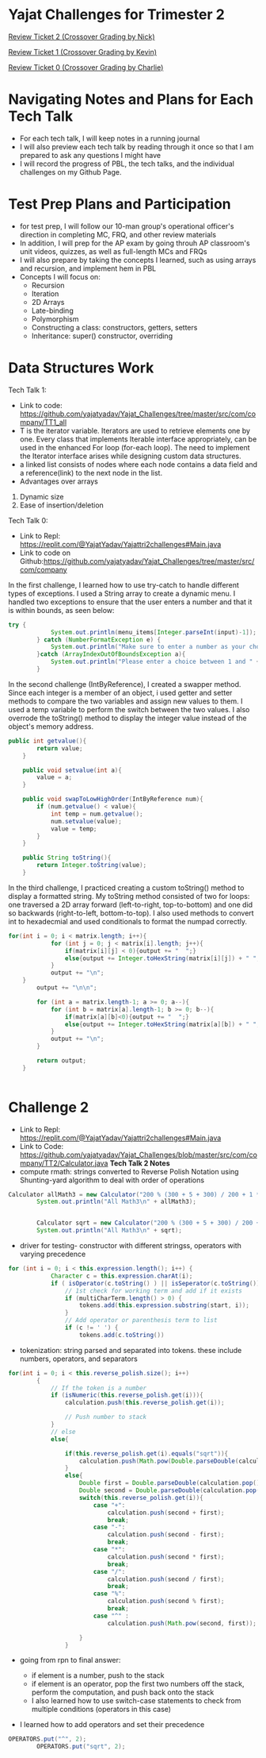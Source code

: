 # Yajat Challenges for Trimester 2

[Review Ticket 2 (Crossover Grading by Nick)](https://github.com/yajatyadav/Yajat_Challenges/issues/3)

[Review Ticket 1 (Crossover Grading by Kevin)](https://github.com/yajatyadav/Yajat_Challenges/issues/2)

[Review Ticket 0 (Crossover Grading by Charlie)](https://github.com/yajatyadav/Yajat_Challenges/issues/1#issuecomment-1067075425)

# Navigating Notes and Plans for Each Tech Talk
- For each tech talk, I will keep notes in a running journal
- I will also preview each tech talk by reading through it once so that I am prepared to ask any questions I might have
- I will record the progress of PBL, the tech talks, and the individual challenges on my Github Page.

# Test Prep Plans and Participation
- for test prep, I will follow our 10-man group's operational officer's direction in completing MC, FRQ, and other review materials
- In addition, I will prep for the AP exam by going throuh AP classroom's unit videos, quizzes, as well as full-length MCs and FRQs
- I will also prepare by taking the concepts I learned, such as using arrays and recursion, and implement hem in PBL
- Concepts I will focus on:
  - Recursion
  - Iteration
  - 2D Arrays
  - Late-binding
  - Polymorphism
  - Constructing a class: constructors, getters, setters
  - Inheritance: super() constructor, overriding


# Data Structures Work

Tech Talk 1: 
- Link to code: https://github.com/yajatyadav/Yajat_Challenges/tree/master/src/com/company/TT1_all
- T is the iterator variable. Iterators are used to retrieve elements one by one. Every class that implements Iterable interface appropriately, can be used in the enhanced For loop (for-each loop). The need to implement the Iterator interface arises while designing custom data structures.
- a linked list consists of nodes where each node contains a data field and a reference(link) to the next node in the list.
- Advantages over arrays 
1) Dynamic size 
2) Ease of insertion/deletion

Tech Talk 0:
- Link to Repl: https://replit.com/@YajatYadav/Yajattri2challenges#Main.java
- Link to code on Github:https://github.com/yajatyadav/Yajat_Challenges/tree/master/src/com/company 

In the first challenge, I learned how to use try-catch to handle different types of exceptions. I used a String array to create a dynamic menu. I handled two exceptions to ensure that the user enters a number and that it is within bounds, as seen below: 
``` java
try {
            System.out.println(menu_items[Integer.parseInt(input)-1]);
        } catch (NumberFormatException e) {
            System.out.println("Make sure to enter a number as your choice!");
        }catch (ArrayIndexOutOfBoundsException a){
            System.out.println("Please enter a choice between 1 and " + menu_items.length);
        }
```

In the second challenge (IntByReference), I created a swapper method. Since each integer is a member of an object, i used getter and setter methods to compare the two variables and assign new values to them. I used a temp variable to perform the switch between the two values. I also overrode the toString() method to display the integer value instead of the object's memory address.

``` java
public int getvalue(){
        return value;
    }

    public void setvalue(int a){
        value = a;
    }

    public void swapToLowHighOrder(IntByReference num){
        if (num.getvalue() < value){
            int temp = num.getvalue();
            num.setvalue(value);
            value = temp;
        }
    }

    public String toString(){
        return Integer.toString(value);
    }
```

In the third challenge, I practiced creating a custom toString() method to display a formatted string. My toString method consisted of two for loops: one traversed a 2D array forward (left-to-right, top-to-bottom) and one did so backwards (right-to-left, bottom-to-top). I also used methods to convert int to hexadecmial and used conditionals to format the numpad correctly. 

``` java
for(int i = 0; i < matrix.length; i++){
            for (int j = 0; j < matrix[i].length; j++){
                if(matrix[i][j] < 0){output += "  ";}
                else{output += Integer.toHexString(matrix[i][j]) + " ";}
            }
            output += "\n";
    }
        output += "\n\n";

        for (int a = matrix.length-1; a >= 0; a--){
            for (int b = matrix[a].length-1; b >= 0; b--){
                if(matrix[a][b]<0){output += "  ";}
                else{output += Integer.toHexString(matrix[a][b]) + " ";}
            }
            output += "\n";
        }

        return output;
    }
    
 ```
# Challenge 2
- Link to Repl: https://replit.com/@YajatYadav/Yajattri2challenges#Main.java
- Link to Code: https://github.com/yajatyadav/Yajat_Challenges/blob/master/src/com/company/TT2/Calculator.java
**Tech Talk 2 Notes**
- compute rmath: strings converted to Reverse Polish Notation using Shunting-yard algorithm to deal with order of operations

``` java
Calculator allMath3 = new Calculator("200 % (300 + 5 + 300) / 200 + 1 * 100 + 5 ^ 2");
        System.out.println("All Math3\n" + allMath3);


        Calculator sqrt = new Calculator("200 % (300 + 5 + 300) / 200 + 1 * 100 + 5 ^ 2 + sqrt (2*12.5) + 2");
        System.out.println("All Math3\n" + sqrt);
 ```
        
- driver for testing- constructor with different stringss, operators with varying precedence

``` java
for (int i = 0; i < this.expression.length(); i++) {
            Character c = this.expression.charAt(i);
            if ( isOperator(c.toString() ) || isSeperator(c.toString())  ) {
                // 1st check for working term and add if it exists
                if (multiCharTerm.length() > 0) {
                    tokens.add(this.expression.substring(start, i));
                }
                // Add operator or parenthesis term to list
                if (c != ' ') {
                    tokens.add(c.toString())
   ```
- tokenization: string parsed and separated into tokens. these include numbers, operators, and separators

``` java
for(int i = 0; i < this.reverse_polish.size(); i++)
        {
            // If the token is a number
            if (isNumeric(this.reverse_polish.get(i))){
                calculation.push(this.reverse_polish.get(i));

                // Push number to stack
            }
            // else
            else{

                if(this.reverse_polish.get(i).equals("sqrt")){
                    calculation.push(Math.pow(Double.parseDouble(calculation.pop().toString()),0.5));
                }
                else{
                    Double first = Double.parseDouble(calculation.pop().toString());
                    Double second = Double.parseDouble(calculation.pop().toString());
                    switch(this.reverse_polish.get(i)){
                        case "+":
                            calculation.push(second + first);
                            break;
                        case "-":
                            calculation.push(second - first);
                            break;
                        case "*":
                            calculation.push(second * first);
                            break;
                        case "/":
                            calculation.push(second / first);
                            break;
                        case "%":
                            calculation.push(second % first);
                            break;
                        case "^" :
                            calculation.push(Math.pow(second, first));

                    }
                }
   ```
   
- going from rpn to final answer:
  - if element is a number, push to the stack
  - if element is an operator, pop the first two numbers off the stack, perform the computation, and push back onto the stack
  - I also learned how to use switch-case statements to check from multiple conditions (operators in this case)

- I learned how to add operators and set their precedence
``` java
OPERATORS.put("^", 2);
        OPERATORS.put("sqrt", 2);
 ```
 
